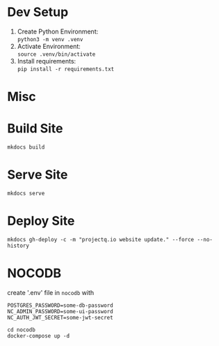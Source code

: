 # Dev Setup

1. Create Python Environment:  
`python3 -m venv .venv`
2. Activate Environment:  
`source .venv/bin/activate `
3. Install requirements:  
`pip install -r requirements.txt`

# Misc

# Build Site
`mkdocs build`
# Serve Site
`mkdocs serve`
# Deploy Site
`mkdocs gh-deploy -c -m "projectq.io website update." --force --no-history`


# NOCODB
create '.env' file in `nocodb` with 
```shell
POSTGRES_PASSWORD=some-db-password
NC_ADMIN_PASSWORD=some-ui-password
NC_AUTH_JWT_SECRET=some-jwt-secret
```
`cd nocodb`  
`docker-compose up -d`  

